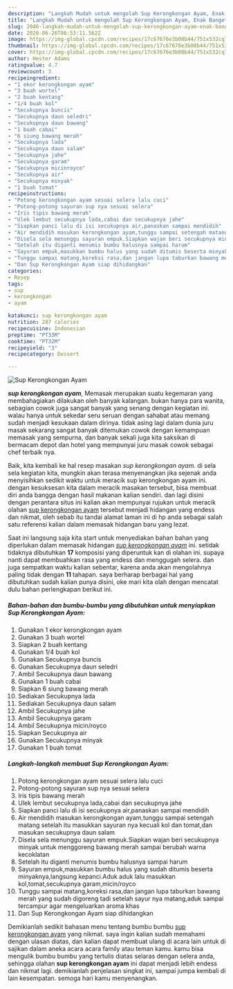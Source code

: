 ```yaml
---
description: "Langkah Mudah untuk mengolah Sup Kerongkongan Ayam, Enak Banget"
title: "Langkah Mudah untuk mengolah Sup Kerongkongan Ayam, Enak Banget"
slug: 2046-langkah-mudah-untuk-mengolah-sup-kerongkongan-ayam-enak-banget
date: 2020-06-26T06:53:11.562Z
image: https://img-global.cpcdn.com/recipes/17c67676e3b00b44/751x532cq70/sup-kerongkongan-ayam-foto-resep-utama.jpg
thumbnail: https://img-global.cpcdn.com/recipes/17c67676e3b00b44/751x532cq70/sup-kerongkongan-ayam-foto-resep-utama.jpg
cover: https://img-global.cpcdn.com/recipes/17c67676e3b00b44/751x532cq70/sup-kerongkongan-ayam-foto-resep-utama.jpg
author: Hester Adams
ratingvalue: 4.7
reviewcount: 3
recipeingredient:
- "1 ekor kerongkongan ayam"
- "3 buah wortel"
- "2 buah kentang"
- "1/4 buah kol"
- "Secukupnya buncis"
- "Secukupnya daun seledri"
- "Secukupnya daun bawang"
- "1 buah cabai"
- "6 siung bawang merah"
- "Secukupnya lada"
- "Secukupnya daun salam"
- "Secukupnya jahe"
- "Secukupnya garam"
- "Secukupnya micinroyco"
- "Secukupnya air"
- "Secukupnya minyak"
- "1 buah tomat"
recipeinstructions:
- "Potong kerongkongan ayam sesuai selera lalu cuci"
- "Potong-potong sayuran sup nya sesuai selera"
- "Iris tipis bawang merah"
- "Ulek lembut secukupnya lada,cabai dan secukupnya jahe"
- "Siapkan panci lalu di isi secukupnya air,panaskan sampai mendidih"
- "Air mendidih masukan kerongkongan ayam,tunggu sampai setengah matang setelah itu masukkan sayuran nya kecuali kol dan tomat,dan masukan secukupnya daun salam"
- "Disela sela menunggu sayuran empuk.Siapkan wajan beri secukupnya minyak untuk menggoreng bawang merah sampai berubah warna kecoklatan"
- "Setelah itu diganti menumis bumbu halusnya sampai harum"
- "Sayuran empuk,masukkan bumbu halus yang sudah ditumis beserta minyaknya,langsung kepanci.Aduk aduk lalu masukkan kol,tomat,secukupnya garam,micin/royco"
- "Tunggu sampai matang,koreksi rasa,dan jangan lupa taburkan bawang merah yang sudah digoreng tadi setelah sayur nya matang,aduk sampai tercampur agar mengeluarkan aroma khas"
- "Dan Sup Kerongkongan Ayam siap dihidangkan"
categories:
- Resep
tags:
- sup
- kerongkongan
- ayam

katakunci: sup kerongkongan ayam 
nutrition: 287 calories
recipecuisine: Indonesian
preptime: "PT33M"
cooktime: "PT32M"
recipeyield: "3"
recipecategory: Dessert

---
```



![Sup Kerongkongan Ayam](https://img-global.cpcdn.com/recipes/17c67676e3b00b44/751x532cq70/sup-kerongkongan-ayam-foto-resep-utama.jpg)

<b><i>sup kerongkongan ayam</i></b>, Memasak merupakan suatu kegemaran yang membahagiakan dilakukan oleh banyak kalangan. bukan hanya para wanita, sebagian cowok juga sangat banyak yang senang dengan kegiatan ini. walau hanya untuk sekedar seru seruan dengan sahabat atau memang sudah menjadi kesukaan dalam dirinya. tidak asing lagi dalam dunia juru masak sekarang sangat banyak ditemukan cowok dengan kemampuan memasak yang sempurna, dan banyak sekali juga kita saksikan di bermacam depot dan hotel yang mempunyai juru masak cowok sebagai chef terbaik nya.

Baik, kita kembali ke hal resep masakan <i>sup kerongkongan ayam</i>. di sela sela kegiatan kita, mungkin akan terasa menyenangkan jika sejenak anda menyisihkan sedikit waktu untuk meracik sup kerongkongan ayam ini. dengan kesuksesan kita dalam meracik masakan tersebut, bisa membuat diri anda bangga dengan hasil makanan kalian sendiri. dan lagi disini dengan perantara situs ini kalian akan mempunyai rujukan untuk meracik olahan <u>sup kerongkongan ayam</u> tersebut menjadi hidangan yang endess dan nikmat, oleh sebab itu tandai alamat laman ini di hp anda sebagai salah satu referensi kalian dalam memasak hidangan baru yang lezat.




Saat ini langsung saja kita start untuk menyediakan bahan bahan yang diperlukan dalam memasak hidangan <u><i>sup kerongkongan ayam</i></u> ini. setidak tidaknya dibutuhkan <b>17</b> komposisi yang diperuntuk kan di olahan ini. supaya nanti dapat membuahkan rasa yang endess dan menggugah selera. dan juga sempatkan waktu kalian sebentar, karena anda akan mengolahnya paling tidak dengan <b>11</b> tahapan. saya berharap berbagai hal yang dibutuhkan sudah kalian punya disini, oke mari kita olah dengan mencatat dulu bahan perlengkapan berikut ini.

<!--inarticleads1-->

##### Bahan-bahan dan bumbu-bumbu yang dibutuhkan untuk menyiapkan Sup Kerongkongan Ayam:

1. Gunakan 1 ekor kerongkongan ayam
1. Gunakan 3 buah wortel
1. Siapkan 2 buah kentang
1. Gunakan 1/4 buah kol
1. Gunakan Secukupnya buncis
1. Gunakan Secukupnya daun seledri
1. Ambil Secukupnya daun bawang
1. Gunakan 1 buah cabai
1. Siapkan 6 siung bawang merah
1. Sediakan Secukupnya lada
1. Sediakan Secukupnya daun salam
1. Ambil Secukupnya jahe
1. Ambil Secukupnya garam
1. Ambil Secukupnya micin/royco
1. Siapkan Secukupnya air
1. Gunakan Secukupnya minyak
1. Gunakan 1 buah tomat




<!--inarticleads2-->

##### Langkah-langkah membuat Sup Kerongkongan Ayam:

1. Potong kerongkongan ayam sesuai selera lalu cuci
1. Potong-potong sayuran sup nya sesuai selera
1. Iris tipis bawang merah
1. Ulek lembut secukupnya lada,cabai dan secukupnya jahe
1. Siapkan panci lalu di isi secukupnya air,panaskan sampai mendidih
1. Air mendidih masukan kerongkongan ayam,tunggu sampai setengah matang setelah itu masukkan sayuran nya kecuali kol dan tomat,dan masukan secukupnya daun salam
1. Disela sela menunggu sayuran empuk.Siapkan wajan beri secukupnya minyak untuk menggoreng bawang merah sampai berubah warna kecoklatan
1. Setelah itu diganti menumis bumbu halusnya sampai harum
1. Sayuran empuk,masukkan bumbu halus yang sudah ditumis beserta minyaknya,langsung kepanci.Aduk aduk lalu masukkan kol,tomat,secukupnya garam,micin/royco
1. Tunggu sampai matang,koreksi rasa,dan jangan lupa taburkan bawang merah yang sudah digoreng tadi setelah sayur nya matang,aduk sampai tercampur agar mengeluarkan aroma khas
1. Dan Sup Kerongkongan Ayam siap dihidangkan




Demikianlah sedikit bahasan menu tentang bumbu bumbu <u>sup kerongkongan ayam</u> yang nikmat. saya ingin kalian sudah memahami dengan ulasan diatas, dan kalian dapat membuat ulang di acara lain untuk di sajikan dalam aneka acara acara family atau teman kamu. kamu bisa mengulik bumbu bumbu yang tertulis diatas selaras dengan selera anda, sehingga olahan <b>sup kerongkongan ayam</b> ini dapat menjadi lebih endess dan nikmat lagi. demikianlah penjelasan singkat ini, sampai jumpa kembali di lain kesempatan. semoga hari kamu menyenangkan.
